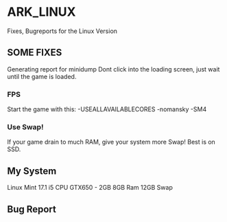 # ARK_LINUX
Fixes, Bugreports for the Linux Version

## SOME FIXES
Generating report for minidump
Dont click into the loading screen, just wait until the game is loaded.

### FPS
Start the game with this:
-USEALLAVAILABLECORES -nomansky -SM4

### Use Swap!
If your game drain to much RAM, give your system more Swap! Best is on SSD.

## My System
Linux Mint 17.1
i5 CPU
GTX650 - 2GB
8GB Ram
12GB Swap

## Bug Report




